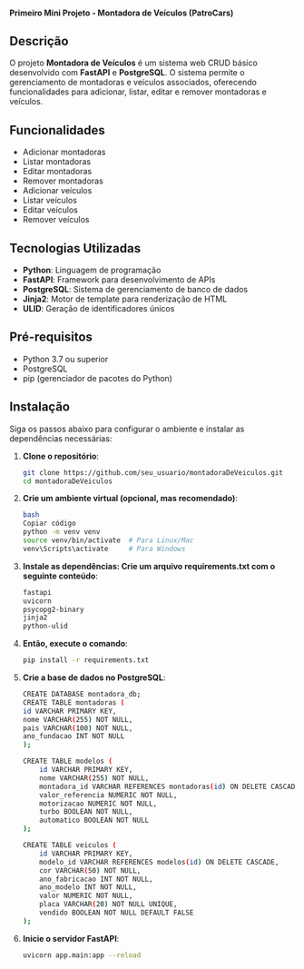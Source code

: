#### Primeiro Mini Projeto - Montadora de Veículos (PatroCars)

## Descrição

O projeto **Montadora de Veículos** é um sistema web CRUD básico desenvolvido com **FastAPI** e **PostgreSQL**. O sistema permite o gerenciamento de montadoras e veículos associados, oferecendo funcionalidades para adicionar, listar, editar e remover montadoras e veículos.

## Funcionalidades

- Adicionar montadoras
- Listar montadoras
- Editar montadoras
- Remover montadoras
- Adicionar veículos
- Listar veículos
- Editar veículos
- Remover veículos

## Tecnologias Utilizadas

- **Python**: Linguagem de programação
- **FastAPI**: Framework para desenvolvimento de APIs
- **PostgreSQL**: Sistema de gerenciamento de banco de dados
- **Jinja2**: Motor de template para renderização de HTML
- **ULID**: Geração de identificadores únicos

## Pré-requisitos

- Python 3.7 ou superior
- PostgreSQL
- pip (gerenciador de pacotes do Python)

## Instalação

Siga os passos abaixo para configurar o ambiente e instalar as dependências necessárias:

1. **Clone o repositório**:
   ```bash
   git clone https://github.com/seu_usuario/montadoraDeVeiculos.git
   cd montadoraDeVeiculos

2. **Crie um ambiente virtual (opcional, mas recomendado)**:
    ```bash
    bash
    Copiar código
    python -m venv venv
    source venv/bin/activate  # Para Linux/Mac
    venv\Scripts\activate     # Para Windows

3. **Instale as dependências: Crie um arquivo requirements.txt com o seguinte conteúdo**:
    ```bash
    fastapi
    uvicorn
    psycopg2-binary
    jinja2
    python-ulid
    
4. **Então, execute o comando**:
    ```bash
    pip install -r requirements.txt

5. **Crie a base de dados no PostgreSQL**:
    ```bash
    CREATE DATABASE montadora_db;
    CREATE TABLE montadoras (
    id VARCHAR PRIMARY KEY,
    nome VARCHAR(255) NOT NULL,
    pais VARCHAR(100) NOT NULL,
    ano_fundacao INT NOT NULL
    );

    CREATE TABLE modelos (
        id VARCHAR PRIMARY KEY,
        nome VARCHAR(255) NOT NULL,
        montadora_id VARCHAR REFERENCES montadoras(id) ON DELETE CASCADE,
        valor_referencia NUMERIC NOT NULL,
        motorizacao NUMERIC NOT NULL,
        turbo BOOLEAN NOT NULL,
        automatico BOOLEAN NOT NULL
    );

    CREATE TABLE veiculos (
        id VARCHAR PRIMARY KEY,
        modelo_id VARCHAR REFERENCES modelos(id) ON DELETE CASCADE,
        cor VARCHAR(50) NOT NULL,
        ano_fabricacao INT NOT NULL,
        ano_modelo INT NOT NULL,
        valor NUMERIC NOT NULL,
        placa VARCHAR(20) NOT NULL UNIQUE,
        vendido BOOLEAN NOT NULL DEFAULT FALSE
    );

6. **Inicie o servidor FastAPI**:
    ```bash
    uvicorn app.main:app --reload
